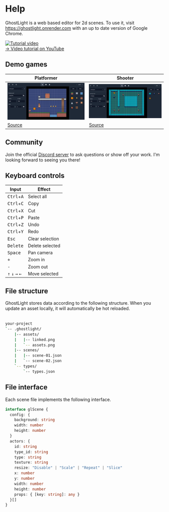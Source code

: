 # Help

GhostLight is a web based editor for 2d scenes. To use it,
visit https://ghostlight.onrender.com with an up to date version of Google
Chrome.

[![Tutorial video](https://img.youtube.com/vi/WMHZLPA_Cho/0.jpg)](https://www.youtube.com/watch?v=WMHZLPA_Cho) <br>
[→ Video tutorial on YouTube](https://www.youtube.com/watch?v=WMHZLPA_Cho)

## Demo games

| Platformer                                                          | Shooter                                                           |
|---------------------------------------------------------------------|-------------------------------------------------------------------|
| ![platformer](demo-platformer.png)                                  | ![shooter](demo-shooter.png)                                      |
| [Source](https://github.com/simon-jaeger/GhostLight/tree/main/_demos/excalibur-demo) | [Source](https://github.com/simon-jaeger/GhostLight/tree/main/_demos/shooter-demo) |

## Community

Join the official [Discord server](https://www.youtube.com/redirect?event=video_description&redir_token=QUFFLUhqbHVWV2FHWVU4Z21fYWxlV2R5UDc1akxaNHUxZ3xBQ3Jtc0tuTWFoQ0JsUU5OUVU3ZVRKX00weU5wQy1kUGlLNl82MDZhakQ5elBZcFJkWE5CcWgzaEJ4RC1POGNzV0gyTGM4NXR6dVhiR0xESHRvbUNZWUt0dlJaRFRqZVlVNWhDR2F5dnJBajE3Y1luSlNkSEY3VQ&q=https%3A%2F%2Fdiscord.gg%2FSCMnEkcFYY)
to ask questions or show off your work. I'm looking forward to seeing you there!

## Keyboard controls

| Input                                               | Effect          |
|-----------------------------------------------------|-----------------|
| <kbd>Ctrl</kbd>+<kbd>A</kbd>                        | Select all      |
| <kbd>Ctrl</kbd>+<kbd>C</kbd>                        | Copy            |
| <kbd>Ctrl</kbd>+<kbd>X</kbd>                        | Cut             |
| <kbd>Ctrl</kbd>+<kbd>P</kbd>                        | Paste           |
| <kbd>Ctrl</kbd>+<kbd>Z</kbd>                        | Undo            |
| <kbd>Ctrl</kbd>+<kbd>Y</kbd>                        | Redo            |
| <kbd>Esc</kbd>                                      | Clear selection |
| <kbd>Delete</kbd>                                   | Delete selected |
| <kbd>Space</kbd>                                    | Pan camera      |
| <kbd>+</kbd>                                        | Zoom in         |
| <kbd>-</kbd>                                        | Zoom out        |
| <kbd>↑</kbd> <kbd>↓</kbd> <kbd>→</kbd> <kbd>←</kbd> | Move selected   |

## File structure

GhostLight stores data according to the following structure. When you update an
asset locally, it will automatically be hot reloaded.

```sh

your-project
`-- .ghostlight/
    |-- assets/
    |   |-- linked.png
    |   `-- assets.png
    |-- scenes/
    |   |-- scene-01.json
    |   `-- scene-02.json
    `-- types/
        `-- types.json
```

## File interface

Each scene file implements the following interface.

```ts
interface glScene {
  config: {
    background: string
    width: number
    height: number
  }
  actors: {
    id: string
    type_id: string
    type: string
    texture: string
    resize: "Disable" | "Scale" | "Repeat" | "Slice"
    x: number
    y: number
    width: number
    height: number
    props: { [key: string]: any }
  }[]
}
```
